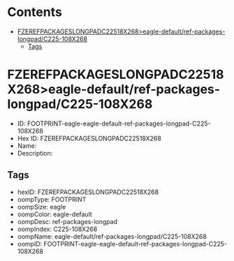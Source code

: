 



Contents
========

* [FZEREFPACKAGESLONGPADC22518X268>eagle-default/ref-packages-longpad/C225-108X268](#fzerefpackageslongpadc22518x268eagle-defaultref-packages-longpadc225-108x268)
	* [Tags](#tags)

# FZEREFPACKAGESLONGPADC22518X268>eagle-default/ref-packages-longpad/C225-108X268

- ID: FOOTPRINT-eagle-eagle-default-ref-packages-longpad-C225-108X268
- Hex ID: FZEREFPACKAGESLONGPADC22518X268
- Name: 
- Description: 

## Tags

- hexID: FZEREFPACKAGESLONGPADC22518X268
- oompType: FOOTPRINT
- oompSize: eagle
- oompColor: eagle-default
- oompDesc: ref-packages-longpad
- oompIndex: C225-108X268
- oompName: eagle-default/ref-packages-longpad/C225-108X268
- oompID: FOOTPRINT-eagle-eagle-default-ref-packages-longpad-C225-108X268
